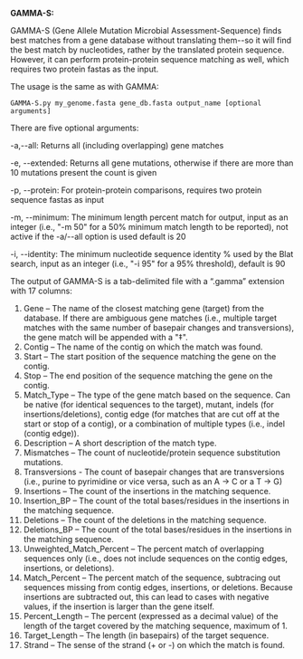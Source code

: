 **GAMMA-S:**

GAMMA-S (Gene Allele Mutation Microbial Assessment-Sequence) finds best matches from a gene database without translating them--so it will find the best match by nucleotides, rather by the translated protein sequence. However, it can perform protein-protein sequence matching as well, which requires two protein fastas as the input.

The usage is the same as with GAMMA:
```
GAMMA-S.py my_genome.fasta gene_db.fasta output_name [optional arguments]
```
There are five optional arguments: 
  
  -a,--all:            Returns all (including overlapping) gene matches
  
  -e, --extended:      Returns all gene mutations, otherwise if there are more than 10 mutations present the count is given
 
  -p, --protein:       For protein-protein comparisons, requires two protein sequence fastas as input
  
  -m, --minimum:       The minimum length percent match for output, input as an integer (i.e., "-m 50" for a 50% minimum match length to be reported), not active if the -a/--all option is used default is 20
  
  -i, --identity:      The minimum nucleotide sequence identity % used by the Blat search, input as an integer (i.e., "-i 95" for a 95% threshold), default is 90
  
The output of GAMMA-S is a tab-delimited file with a “.gamma” extension with 17 columns:
1. Gene – The name of the closest matching gene (target) from the database. If there are ambiguous gene matches (i.e., multiple target matches with the same number of basepair changes and transversions), the gene match will be appended with a "‡".
2. Contig – The name of the contig on which the match was found.
3. Start – The start position of the sequence matching the gene on the contig.
4. Stop – The end position of the sequence matching the gene on the contig.
5. Match_Type – The type of the gene match based on the sequence. Can be native (for identical sequences to the target), mutant, indels (for insertions/deletions), contig edge (for matches that are cut off at the start or stop of a contig), or a combination of multiple types (i.e., indel (contig edge)).
6. Description – A short description of the match type.
7. Mismatches – The count of nucleotide/protein sequence substitution mutations.
8. Transversions - The count of basepair changes that are transversions (i.e., purine to pyrimidine or vice versa, such as an A -> C or a T -> G)
9. Insertions – The count of the insertions in the matching sequence.
10. Insertion_BP – The count of the total bases/residues in the insertions in the matching sequence.
11. Deletions – The count of the deletions in the matching sequence.
12. Deletions_BP – The count of the total bases/residues in the insertions in the matching sequence.
13. Unweighted_Match_Percent – The percent match of overlapping sequences only (i.e., does not include sequences on the contig edges, insertions, or deletions).
14. Match_Percent – The percent match of the sequence, subtracing out sequences missing from contig edges, insertions, or deletions. Because insertions are subtracted out, this can lead to cases with negative values, if the insertion is larger than the gene itself.
15. Percent_Length – The percent (expressed as a decimal value) of the length of the target covered by the matching sequence, maximum of 1.
16. Target_Length – The length (in basepairs) of the target sequence.
17. Strand – The sense of the strand (+ or -) on which the match is found.
